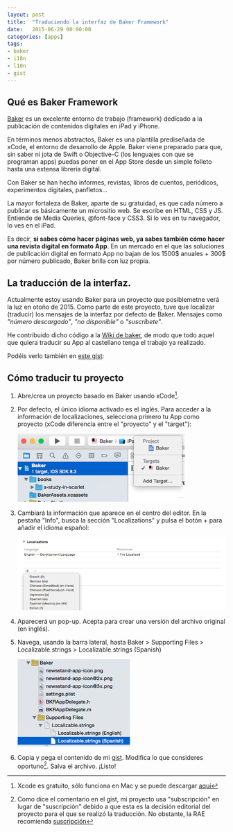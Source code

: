 ```yaml
---
layout: post
title:  "Traduciendo la interfaz de Baker Framework"
date:   2015-06-29 00:00:00
categories: [apps]
tags: 
- baker
- i18n
- l10n
- gist
---
```


## Qué es Baker Framework

[Baker][baker] es un excelente entorno de trabajo (framework) dedicado a la publicación de contenidos digitales en iPad y iPhone.

En términos menos abstractos, Baker es una plantilla prediseñada de xCode, el entorno de desarrollo de Apple. Baker viene preparado para que, sin saber ni jota de Swift o Objective-C (los lenguajes con que se programan apps) puedas poner en el App Store desde un simple folleto hasta una extensa librería digital.

Con Baker se han hecho informes, revistas, libros de cuentos, periódicos, experimentos digitales, panfletos...

La mayor fortaleza de Baker, aparte de su gratuidad, es que cada número a publicar es básicamente un micrositio web. Se escribe en HTML, CSS y JS. Entiende de Media Queries, @font-face y CSS3. Si lo ves en tu navegador, lo ves en el iPad.

Es decir, __si sabes cómo hacer páginas web, ya sabes también cómo hacer una revista digital en formato App__. En un mercado en el que las soluciones de publicación digital en formato App no bajan de los 1500$ anuales + 300$ por número publicado, Baker brilla con luz propia.

## La traducción de la interfaz.

Actualmente estoy usando Baker para un proyecto que posiblemetne verá la luz en otoño de 2015. Como parte de este proyecto, tuve que localizar (traducir) los mensajes de la interfaz por defecto de Baker. Mensajes como *"número descargado"*, *"no disponible"* o *"suscríbete"*.

He contribuido dicho código a la [Wiki de baker][wiki], de modo que todo aquel que quiera traducir su App al castellano tenga el trabajo ya realizado.

Podéis verlo también en [este gist][gist]:

<script src="https://gist.github.com/idiazroncero/b3b58ee586a2264d2746.js"></script>

## Cómo traducir tu proyecto

1. Abre/crea un proyecto basado en Baker usando xCode[^1].

2. Por defecto, el único idioma activado es el inglés. Para acceder a la información de localizaciones, selecciona primero tu App como proyecto (xCode diferencia entre el "proyecto" y el "target"):

    ![Selecciona "proyecto"](/images/baker01.jpg)

3. Cambiará la información que aparece en el centro del editor. En la pestaña "Info", busca la sección "Localizations" y pulsa el botón +  para añadir el idioma español:

    ![Añade "Spanish"](/images/baker02.jpg)

4. Aparecerá un pop-up. Acepta para crear una versión del archivo original (en inglés).

5. Navega, usando la barra lateral, hasta Baker > Supporting Files > Localizable.strings > Localizable.strings (Spanish)

    ![Busca el archivo creado](/images/baker03.jpg)

6. Copia y pega el contenido de mi [gist][gist]. Modifica lo que consideres oportuno[^2]. Salva el archivo. ¡Listo!


[baker]: http://www.bakerframework.com/
[wiki]: https://github.com/bakerframework/baker/wiki/Localized-interface#existing-localizations
[gist]: https://gist.github.com/idiazroncero/b3b58ee586a2264d2746

[^1]: Xcode es gratuito, sólo funciona en Mac y se puede descargar [aquí](https://developer.apple.com/xcode/)
[^2]: Como dice el comentario en el gist, mi proyecto usa "subscripción" en lugar de "suscripción" debido a que esta es la decisión editorial del proyecto para el que se realizó la traducción. No obstante, la RAE recomienda [suscripción](http://www.fundeu.es/consulta/suscripcion-1173/)
